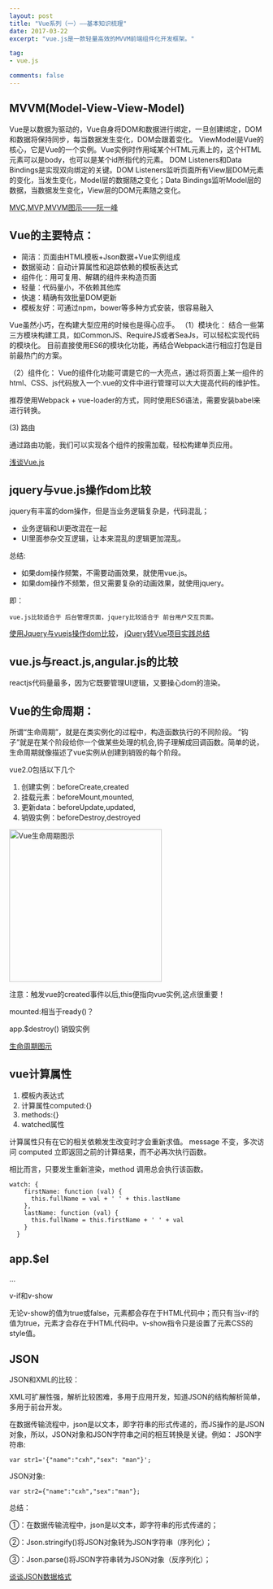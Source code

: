 ```yaml
---
layout: post
title: "Vue系列（一）——基本知识梳理"
date: 2017-03-22
excerpt: "vue.js是一款轻量高效的MVVM前端组件化开发框架。"

tag:
- vue.js

comments: false
---
```


## MVVM(Model-View-View-Model)

Vue是以数据为驱动的，Vue自身将DOM和数据进行绑定，一旦创建绑定，DOM和数据将保持同步，每当数据发生变化，DOM会跟着变化。
ViewModel是Vue的核心，它是Vue的一个实例。Vue实例时作用域某个HTML元素上的，这个HTML元素可以是body，也可以是某个id所指代的元素。
DOM Listeners和Data Bindings是实现双向绑定的关键。DOM Listeners监听页面所有View层DOM元素的变化，当发生变化，Model层的数据随之变化；Data Bindings监听Model层的数据，当数据发生变化，View层的DOM元素随之变化。

<a href = "http://www.ruanyifeng.com/blog/2015/02/mvcmvp_mvvm.html" target = "_blank">MVC,MVP,MVVM图示——阮一峰</a>


## Vue的主要特点：
- 简洁：页面由HTML模板+Json数据+Vue实例组成
- 数据驱动：自动计算属性和追踪依赖的模板表达式
- 组件化：用可复用、解耦的组件来构造页面
- 轻量：代码量小，不依赖其他库
- 快速：精确有效批量DOM更新
- 模板友好：可通过npm，bower等多种方式安装，很容易融入

Vue虽然小巧，在构建大型应用的时候也是得心应手。
（1）模块化：
结合一些第三方模块构建工具，如CommonJS、RequireJS或者SeaJs，可以轻松实现代码的模块化。
目前直接使用ES6的模块化功能，再结合Webpack进行相应打包是目前最热门的方案。


（2）组件化：
Vue的组件化功能可谓是它的一大亮点，通过将页面上某一组件的html、CSS、js代码放入一个.vue的文件中进行管理可以大大提高代码的维护性。

推荐使用Webpack + vue-loader的方式，同时使用ES6语法，需要安装babel来进行转换。

(3) 路由

通过路由功能，我们可以实现各个组件的按需加载，轻松构建单页应用。

<a href = "http://www.cnblogs.com/luozhihao/p/5329440.html" target = "_blank">浅谈Vue.js</a>

## jquery与vue.js操作dom比较
jquery有丰富的dom操作，但是当业务逻辑复杂是，代码混乱；

- 业务逻辑和UI更改混在一起
- UI里面参杂交互逻辑，让本来混乱的逻辑更加混乱。

总结:

- 如果dom操作频繁，不需要动画效果，就使用vue.js。
- 如果dom操作不频繁，但又需要复杂的动画效果，就使用jquery。

即：

	vue.js比较适合于 后台管理页面，jquery比较适合于 前台用户交互页面。

<a href = "http://www.cnblogs.com/Sroot/p/5764496.html" target = "_blank">使用Jquery与vuejs操作dom比较</a>，
<a href = "http://www.cnblogs.com/iamzhanglei/archive/2015/05/06/4481521.html" target = "_blank">jQuery转Vue项目实践总结</a>
## vue.js与react.js,angular.js的比较
reactjs代码量最多，因为它既要管理UI逻辑，又要操心dom的渲染。



## Vue的生命周期：
所谓“生命周期”，就是在类实例化的过程中，构造函数执行的不同阶段。
“钩子”就是在某个阶段给你一个做某些处理的机会,钩子理解成回调函数。简单的说，生命周期就像描述了vue实例从创建到销毁的每个阶段。


vue2.0包括以下几个


1. 创建实例：beforeCreate,created
2. 挂载元素：beforeMount,mounted,
3. 更新data：beforeUpdate,updated,
4. 销毁实例：beforeDestroy,destroyed

 <img src="{{ site.url }}/assets/img/post/vue-mounted.png" width="300" alt= "Vue生命周期图示">

注意：触发vue的created事件以后,this便指向vue实例,这点很重要！

mounted:相当于ready()？

app.$destroy() 销毁实例

<a href = "http://cn.vuejs.org/v2/guide/instance.html#实例生命周期" target = "_blank">生命周期图示</a>



## vue计算属性

1. 模板内表达式
2. 计算属性computed:{}
3. methods:{}
4. watched属性

计算属性只有在它的相关依赖发生改变时才会重新求值。 message 不变，多次访问 computed 立即返回之前的计算结果，而不必再次执行函数。

相比而言，只要发生重新渲染，method 调用总会执行该函数。

	watch: {
	    firstName: function (val) {
	      this.fullName = val + ' ' + this.lastName
	    },
	    lastName: function (val) {
	      this.fullName = this.firstName + ' ' + val
	    }
	  }

## app.$el
<div id=​"app">​…​</div>

v-if和v-show

无论v-show的值为true或false，元素都会存在于HTML代码中；而只有当v-if的值为true，元素才会存在于HTML代码中。v-show指令只是设置了元素CSS的style值。



## JSON

JSON和XML的比较：

XML可扩展性强，解析比较困难，多用于应用开发，知道JSON的结构解析简单，多用于前台开发。


在数据传输流程中，json是以文本，即字符串的形式传递的，而JS操作的是JSON对象，所以，JSON对象和JSON字符串之间的相互转换是关键。例如：
JSON字符串:

	var str1='{"name":"cxh","sex": "man"}';

JSON对象:

	var str2={"name":"cxh","sex":"man"};

总结：

  ①：在数据传输流程中，json是以文本，即字符串的形式传递的；

  ②：Json.stringify()将JSON对象转为JSON字符串（序列化）；

  ③：Json.parse()将JSON字符串转为JSON对象（反序列化）；

<a href="http://json.tongxiehui.net/?post/pama3u.html" target = "_blank">谈谈JSON数据格式</a>





​